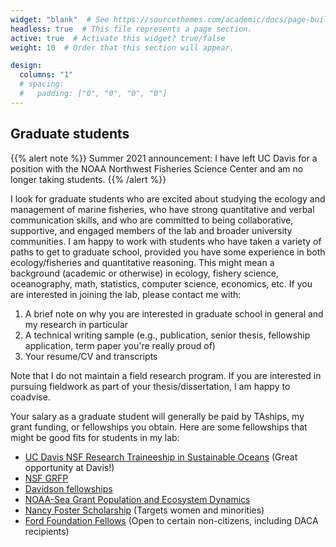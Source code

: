 ```yaml
---
widget: "blank"  # See https://sourcethemes.com/academic/docs/page-builder/
headless: true  # This file represents a page section.
active: true  # Activate this widget? true/false
weight: 10  # Order that this section will appear.

design:
  columns: "1"
  # spacing:
  #   padding: ["0", "0", "0", "0"]
---
```

## **Graduate students**

{{% alert note %}} 
Summer 2021 announcement: I have left UC Davis for a position with the NOAA Northwest Fisheries Science Center and am no longer taking students.
{{% /alert %}}

I look for graduate students who are excited about studying the ecology and management of marine fisheries, who have strong quantitative and verbal communication skills, and who are committed to being collaborative, supportive, and engaged members of the lab and broader university communities. I am happy to work with students who have taken a variety of paths to get to graduate school, provided you have some experience in both ecology/fisheries and quantitative reasoning. This might mean a background (academic or otherwise) in ecology, fishery science, oceanography, math, statistics, computer science, economics, etc.  If you are interested in joining the lab, please contact me with:

1. A brief note on why you are interested in graduate school in general and my research in particular
2. A technical writing sample (e.g., publication, senior thesis, fellowship application, term paper you're really proud of)
3. Your resume/CV and transcripts

Note that I do not maintain a field research program. If you are interested in pursuing fieldwork as part of your thesis/dissertation, I am happy to coadvise.

Your salary as a graduate student will generally be paid by TAships, my grant funding, or fellowships you obtain. Here are some fellowships that might be good fits for students in my lab:

* [UC Davis NSF Research Traineeship in Sustainable Oceans](https://sustainableoceans.ucdavis.edu/) (Great opportunity at Davis!)
* [NSF GRFP](https://www.nsfgrfp.org/)
* [Davidson fellowships](https://coast.noaa.gov/nerrs/research/davidson-fellowship.html)
* [NOAA-Sea Grant Population and Ecosystem Dynamics](https://seagrant.noaa.gov/NMFS-SG-Fellowship)
* [Nancy Foster Scholarship](https://fosterscholars.noaa.gov/) (Targets women and minorities)
* [Ford Foundation Fellows](https://sites.nationalacademies.org/PGA/FordFellowships/PGA_171962) (Open to certain non-citizens, including DACA recipients)
